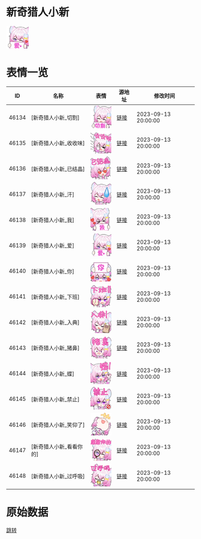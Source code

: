 # 新奇猎人小新

<img src="./cover.png" height="60" alt="cover" />

# 表情一览

|ID|名称|表情|源地址|修改时间|
|----|----|----|----|----|
|46134|[新奇猎人小新_切割]|<img src="./pic/046134_%5B新奇猎人小新_切割%5D.png" height="60" alt="切割"/>|[链接](https://i0.hdslb.com/bfs/garb/742155f6caef36b5a97b284e0de86a4928c163f9.png)|2023-09-13 20:00:00|
|46135|[新奇猎人小新_收收味]|<img src="./pic/046135_%5B新奇猎人小新_收收味%5D.png" height="60" alt="收收味"/>|[链接](https://i0.hdslb.com/bfs/garb/60f74ad2e909d4738cfb8c8739f8c68ab69f7053.png)|2023-09-13 20:00:00|
|46136|[新奇猎人小新_已结晶]|<img src="./pic/046136_%5B新奇猎人小新_已结晶%5D.png" height="60" alt="已结晶"/>|[链接](https://i0.hdslb.com/bfs/garb/2f1c7e027b1a04fdc583676cebf40756a488c195.png)|2023-09-13 20:00:00|
|46137|[新奇猎人小新_汗]|<img src="./pic/046137_%5B新奇猎人小新_汗%5D.png" height="60" alt="汗"/>|[链接](https://i0.hdslb.com/bfs/garb/1af529130e866b79101f0314c0b6e5c3ba5865e1.png)|2023-09-13 20:00:00|
|46138|[新奇猎人小新_我]|<img src="./pic/046138_%5B新奇猎人小新_我%5D.png" height="60" alt="我"/>|[链接](https://i0.hdslb.com/bfs/garb/0895561e22220e5967486eb87373c2a0918373ec.png)|2023-09-13 20:00:00|
|46139|[新奇猎人小新_爱]|<img src="./pic/046139_%5B新奇猎人小新_爱%5D.png" height="60" alt="爱"/>|[链接](https://i0.hdslb.com/bfs/garb/1a8ca6acce437643e3221b840d799ec1e6e27cb0.png)|2023-09-13 20:00:00|
|46140|[新奇猎人小新_你]|<img src="./pic/046140_%5B新奇猎人小新_你%5D.png" height="60" alt="你"/>|[链接](https://i0.hdslb.com/bfs/garb/caf10ac17c27002e29b069ad3c9148f1930f47ec.png)|2023-09-13 20:00:00|
|46141|[新奇猎人小新_下班]|<img src="./pic/046141_%5B新奇猎人小新_下班%5D.png" height="60" alt="下班"/>|[链接](https://i0.hdslb.com/bfs/garb/459800398e53f966d7dd5be36ca92a6a4b977844.png)|2023-09-13 20:00:00|
|46142|[新奇猎人小新_入典]|<img src="./pic/046142_%5B新奇猎人小新_入典%5D.png" height="60" alt="入典"/>|[链接](https://i0.hdslb.com/bfs/garb/9238bd2ff718251c5affdf12e566f72211122b92.png)|2023-09-13 20:00:00|
|46143|[新奇猎人小新_猪鼻]|<img src="./pic/046143_%5B新奇猎人小新_猪鼻%5D.png" height="60" alt="猪鼻"/>|[链接](https://i0.hdslb.com/bfs/garb/6a033e49ec30d0852eaa7b8cd0fb5dce58321836.png)|2023-09-13 20:00:00|
|46144|[新奇猎人小新_蝶]|<img src="./pic/046144_%5B新奇猎人小新_蝶%5D.png" height="60" alt="蝶"/>|[链接](https://i0.hdslb.com/bfs/garb/21ee22c68c5528bc37e6cec629460e7dbdb6f769.png)|2023-09-13 20:00:00|
|46145|[新奇猎人小新_禁止]|<img src="./pic/046145_%5B新奇猎人小新_禁止%5D.png" height="60" alt="禁止"/>|[链接](https://i0.hdslb.com/bfs/garb/ac38e2fb10964a0e2ebeaa417fba125e239e7fc0.png)|2023-09-13 20:00:00|
|46146|[新奇猎人小新_笑仰了]|<img src="./pic/046146_%5B新奇猎人小新_笑仰了%5D.png" height="60" alt="笑仰了"/>|[链接](https://i0.hdslb.com/bfs/garb/92ba9b718fb23b0e3ffa4593217cd0c2f8996f2d.png)|2023-09-13 20:00:00|
|46147|[新奇猎人小新_看看你的]|<img src="./pic/046147_%5B新奇猎人小新_看看你的%5D.png" height="60" alt="看看你的"/>|[链接](https://i0.hdslb.com/bfs/garb/22f80859e0bce8999a10662f4855011694ac4360.png)|2023-09-13 20:00:00|
|46148|[新奇猎人小新_过呼吸]|<img src="./pic/046148_%5B新奇猎人小新_过呼吸%5D.png" height="60" alt="过呼吸"/>|[链接](https://i0.hdslb.com/bfs/garb/c9b6b3473b8008367d3b4787de5951784eeb6173.png)|2023-09-13 20:00:00|

# 原始数据

[跳转](./raw.json)

